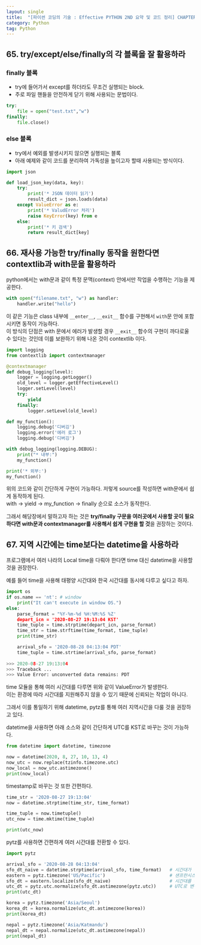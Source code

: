 ```yaml
---
layout: single
title:  "[파이썬 코딩의 기술 : Effective PYTHON 2ND 요약 및 코드 정리] CHAPTER 8. 강건성과 성능"
category: Python
tag: Python
---
```


## 65. try/except/else/finally의 각 블록을 잘 활용하라

### finally 블록
- try에 들어가서 except를 하더라도 무조건 실행되는 block.
- 주로 파일 핸들을 안전하게 닫기 위해 사용되는 문법이다.

```python
try:
    file = open("test.txt","w")
finally:
    file.close()
```

### else 블록
- try에서 예외를 발생시키지 않으면 실행되는 블록
- 아래 예제와 같이 코드를 분리하여 가독성을 높이고자 할때 사용되는 방식이다.

```python
import json

def load_json_key(data, key):
    try:
        print('* JSON 데이터 읽기')
        result_dict = json.loads(data)
    except ValueError as e:
        print('* ValudError 처리')
        raise KeyError(key) from e
    else:
        print('* 키 검색')
        return result_dict[key]
```

## 66. 재사용 가능한 try/finally 동작을 원한다면 contextlib과 with문을 활용하라

python에서는 with문과 같이 특정 문맥(context) 안에서만 작업을 수행하는 기능을 제공한다.

```python
with open("filename.txt", "w") as handler:
    handler.write("hello")
```

이 같은 기능은 class 내부에 `__enter__`, `__exit__` 함수를 구현해서 `with`문 안에 포함시키면 동작이 가능하다.  
이 방식의 단점은 with 문에서 에러가 발생할 경우 `__exit__` 함수의 구현이 까다로울 수 있다는 것인데 이를 보완하기 위해 나온 것이 contextlib 이다.

```python
import logging
from contextlib import contextmanager

@contextmanager
def debug_logging(level):
    logger = logging.getLogger()
    old_level = logger.getEffectiveLevel()
    logger.setLevel(level)
    try:
        yield
    finally:
        logger.setLevel(old_level)

def my_function():
    logging.debug('디버깅')
    logging.error('에러 로그')
    logging.debug('디버깅')

with debug_logging(logging.DEBUG):
    print("* 내부:")
    my_function()

print('* 외부:')
my_function()
```

위의 코드와 같이 간단하게 구현이 가능하다. 저렇게 source를 작성하면 with문에서 쉽게 동작하게 된다.  
with -> yield -> my_function -> finally 순으로 소스가 동작한다.

그래서 해당장에서 말하고자 하는 것은 **try/finally 구문을 여러곳에서 사용할 곳이 필요하다면 with문과 contextmanager를 사용해서 쉽게 구현을 할 것**을 권장하는 것이다.

## 67. 지역 시간에는 time보다는 datetime을 사용하라

프로그램에서 여러 나라의 Local time을 다뤄야 한다면 time 대신 datetime을 사용할 것을 권장한다.

예를 들어 time을 사용해 태평양 시간대와 한국 시간대를 동시에 다루고 싶다고 하자.  

```python
import os
if os.name == 'nt': # window
    print("It can't execute in window OS.")
else:
    parse_format = "%Y-%m-%d %H:%M:%S %Z'
    depart_icn = '2020-08-27 19:13:04 KST'
    time_tuple = time.strptime(depart_icn, parse_format)
    time_str = time.strftime(time_format, time_tuple)
    print(time_str)

    arrival_sfo = '2020-08-28 04:13:04 PDT'
    time_tuple = time.strtime(arrival_sfo, parse_format) 
    
>>> 2020-08-27 19:13:04
>>> Traceback ...
>>> Value Error: unconverted data remains: PDT
```

time 모듈을 통해 여러 시간대를 다루면 위와 같이 ValueError가 발생한다.  
이는 환경에 따라 시간대를 지원해주지 않을 수 있기 때문에 신뢰되는 작업이 아니다.

그래서 이를 통일하기 위해 datetime, pytz를 통해 여러 지역시간을 다룰 것을 권장하고 있다. 

datetime을 사용하면 아래 소스와 같이 간단하게 UTC를 KST로 바꾸는 것이 가능하다.

```python
from datetime import datetime, timezone

now = datetime(2020, 8, 27, 10, 13, 4)
now_utc = now.replace(tzinfo.timezone.utc)
now_local = now_utc.astimezone()
print(now_local)
```

timestamp로 바꾸는 것 또한 간편하다.

```python
time_str = '2020-08-27 19:13:04'
now = datetime.strptime(time_str, time_format)

time_tuple = now.timetuple()
utc_now = time.mktime(time_tuple)

print(utc_now)
```

pytz를 사용하면 간편하게 여러 시간대를 전환할 수 있다.

```python
import pytz

arrival_sfo = '2020-08-28 04:13:04'
sfo_dt_naive = datetime.strptime(arrival_sfo, time_format)   # 시간대가 설정되지 않은 시간
eastern = pytz.timezone('US/Pacific')                        # 샌프란시스코의 시간대
sfo_dt = eastern.localize(sfo_dt_naive)                      # 시간대를 샌프란시스코 시간대로 변경
utc_dt = pytz.utc.normalize(sfo_dt.astimezone(pytz.utc))     # UTC로 변경
print(utc_dt)

korea = pytz.timezone('Asia/Seoul')
korea_dt = korea.normalize(utc_dt.astimezone(korea))
print(korea_dt)

nepal = pytz.timezone('Asia/Katmandu')
nepal_dt = nepal.normalize(utc_dt.astimezone(nepal))
print(nepal_dt)
```